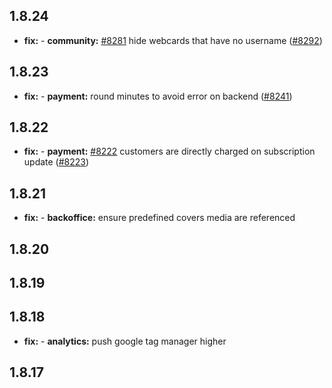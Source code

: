 ## 1.8.24

* **fix:**  - **community:** [#8281](https://github.com/AzzappApp/azzapp/pull/8281) hide webcards that have no username ([#8292](https://github.com/AzzappApp/azzapp/pull/8292))

## 1.8.23

* **fix:**  - **payment:** round minutes to avoid error on backend ([#8241](https://github.com/AzzappApp/azzapp/pull/8241))

## 1.8.22

* **fix:**  - **payment:** [#8222](https://github.com/AzzappApp/azzapp/pull/8222) customers are directly charged on subscription update ([#8223](https://github.com/AzzappApp/azzapp/pull/8223))

## 1.8.21

* **fix:**  - **backoffice:** ensure predefined covers media are referenced

## 1.8.20



## 1.8.19



## 1.8.18

* **fix:**  - **analytics:** push google tag manager higher

## 1.8.17

